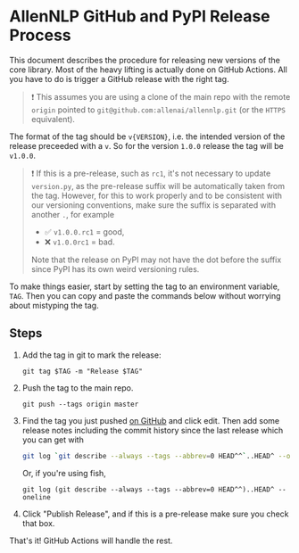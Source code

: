 # AllenNLP GitHub and PyPI Release Process

This document describes the procedure for releasing new versions of the core library.
Most of the heavy lifting is actually done on GitHub Actions.
All you have to do is trigger a GitHub release with the right tag.

> ❗️ This assumes you are using a clone of the main repo with the remote `origin` pointed
to `git@github.com:allenai/allennlp.git` (or the `HTTPS` equivalent).

The format of the tag should be `v{VERSION}`, i.e. the intended version of the release preceeded with a `v`.
So for the version `1.0.0` release the tag will be `v1.0.0`.

> ❗️ If this is a pre-release, such as `rc1`, it's not necessary to update `version.py`, as the pre-release suffix will be automatically taken from the tag. However, for this to work properly and to be consistent with our versioning conventions, make sure the suffix is separated with another `.`, for example
> - ✅ `v1.0.0.rc1` = good,
> - ❌ `v1.0.0rc1` = bad.
>
> Note that the release on PyPI may not have the dot before the suffix since PyPI has its own weird versioning rules.

To make things easier, start by setting the tag to an environment variable, `TAG`.
Then you can copy and paste the commands below without worrying about mistyping the tag.

## Steps

1.  Add the tag in git to mark the release:

    ```
    git tag $TAG -m "Release $TAG"
    ```

2. Push the tag to the main repo.

    ```
    git push --tags origin master
    ```

3. Find the tag you just pushed [on GitHub](https://github.com/allenai/allennlp/tags) and
click edit. Then add some release notes including the commit history since the last release which you can get with

    ```bash
    git log `git describe --always --tags --abbrev=0 HEAD^^`..HEAD^ --oneline
    ```

    Or, if you're using fish,

    ```fish
   git log (git describe --always --tags --abbrev=0 HEAD^^)..HEAD^ --oneline
   ```

4. Click "Publish Release", and if this is a pre-release make sure you check that box.

That's it! GitHub Actions will handle the rest.
